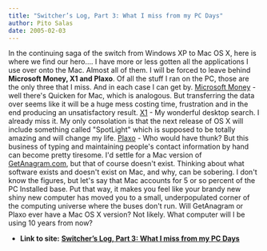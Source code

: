```yaml
---
title: "Switcher’s Log, Part 3: What I miss from my PC Days"
author: Pito Salas
date: 2005-02-03
---
```


In the continuing saga of the switch from Windows XP to Mac OS X, here is
where we find our hero…. I have more or less gotten all the applications I use
over onto the Mac. Almost all of them. I will be forced to leave behind
**Microsoft Money, X1 and Plaxo**. Of all the stuff I ran on the PC, those are
the only three that I miss. And in each case I can get by. [Microsoft
Money](<http://www.microsoft.com/money/default.mspx>) - well there's Quicken
for Mac, which is analogous. But transferring the data over seems like it will
be a huge mess costing time, frustration and in the end producing an
unsatisfactory result. [X1](<http://www.x1.com/>) - My wonderful desktop
search. I already miss it. My only consolation is that the next release of OS
X will include something called "SpotLight" which is supposed to be totally
amazing and will change my life. [Plaxo](<http://www.plaxo.com/>) - Who would
have thunk? But this business of typing and maintaining people's contact
information by hand can become pretty tiresome. I'd settle for a Mac version
of[ GetAnagram.com](<http://getanagram.com/>), but that of course doesn't
exist. Thinking about what software exists and doesn't exist on Mac, and why,
can be sobering. I don't know the figures, but let's say that Mac accounts for
5 or so percent of the PC Installed base.  Put that way, it makes you feel
like your brandy new shiny new computer has moved you to a small,
underpopulated corner of the computing universe where the buses don't run.
Will GetAnagram or Plaxo ever have a Mac OS X version? Not likely. What
computer will I be using 10 years from now?


* **Link to site:** **[Switcher’s Log, Part 3: What I miss from my PC Days](None)**

